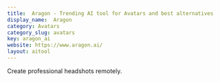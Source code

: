 ```yaml
---
title:  Aragon - Trending AI tool for Avatars and best alternatives
display_name:  Aragon
category: Avatars
category_slug: avatars
key: aragon_ai
website: https://www.aragon.ai/
layout: aitool
---
```


Create professional headshots remotely.
